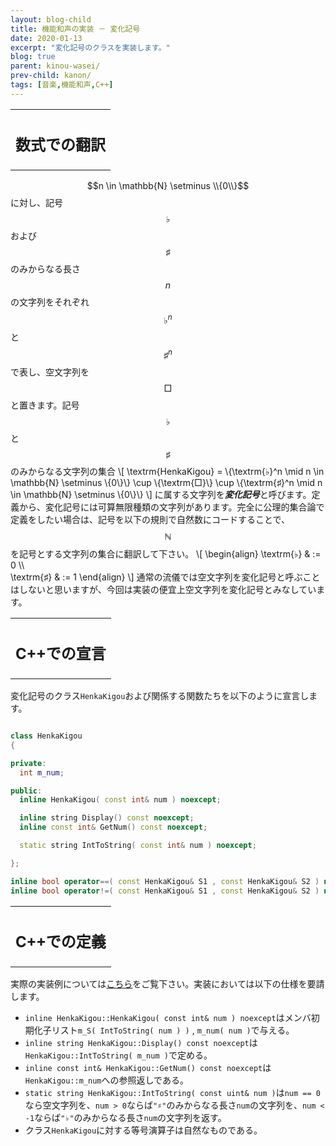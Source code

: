 ```yaml
---
layout: blog-child
title: 機能和声の実装 － 変化記号
date: 2020-01-13
excerpt: "変化記号のクラスを実装します。"
blog: true
parent: kinou-wasei/
prev-child: kanon/
tags: [音楽,機能和声,C++]
---
```


<table>
  <tr>
    <th>
      <h2>数式での翻訳</h2>
    </th>
  </tr>
</table>

$$n \in \mathbb{N} \setminus \\{0\\}$$に対し、記号$$\textrm{♭}$$および$$\textrm{♯}$$のみからなる長さ$$n$$の文字列をそれぞれ$$\textrm{♭}^n$$と$$\textrm{♯}^n$$で表し、空文字列を$$\textrm{□}$$と置きます。記号$$\textrm{♭}$$と$$\textrm{♯}$$のみからなる文字列の集合
\\[
\textrm{HenkaKigou} = \\{\textrm{♭}^n \mid n \in \mathbb{N} \setminus \\{0\\}\\} \cup \\{\textrm{□}\\} \cup \\{\textrm{♯}^n \mid n \in \mathbb{N} \setminus \\{0\\}\\}
\\]
に属する文字列を***変化記号***と呼びます。定義から、変化記号には可算無限種類の文字列があります。完全に公理的集合論で定義をしたい場合は、記号を以下の規則で自然数にコードすることで、$$\mathbb{N}$$を記号とする文字列の集合に翻訳して下さい。
\\[
\begin{align}
\textrm{♭} & := 0 \\\\\
\textrm{♯} & := 1
\end{align}
\\]
通常の流儀では空文字列を変化記号と呼ぶことはしないと思いますが、今回は実装の便宜上空文字列を変化記号とみなしています。


<table>
  <tr>
    <th>
      <h2>C++での宣言</h2>
    </th>
  </tr>
</table>

変化記号のクラス`HenkaKigou`および関係する関数たちを以下のように宣言します。

~~~c++

class HenkaKigou
{

private:
  int m_num;

public:
  inline HenkaKigou( const int& num ) noexcept;

  inline string Display() const noexcept;
  inline const int& GetNum() const noexcept;

  static string IntToString( const int& num ) noexcept;

};

inline bool operator==( const HenkaKigou& S1 , const HenkaKigou& S2 ) noexcept;
inline bool operator!=( const HenkaKigou& S1 , const HenkaKigou& S2 ) noexcept;

~~~


<table>
  <tr>
    <th>
      <h2>C++での定義</h2>
    </th>
  </tr>
</table>

実際の実装例については[こちら](https://github.com/p-adic/cpp/tree/master/Music/OnMei/HenkaKigou)をご覧下さい。実装においては以下の仕様を要請します。
- `inline HenkaKigou::HenkaKigou( const int& num ) noexcept`はメンバ初期化子リスト`m_S( IntToString( num ) )` , `m_num( num )`で与える。
- `inline string HenkaKigou::Display() const noexcept`は`HenkaKigou::IntToString( m_num )`で定める。
- `inline const int& HenkaKigou::GetNum() const noexcept`は`HenkaKigou::m_num`への参照返しである。
- `static string HenkaKigou::IntToString( const uint& num )`は`num == 0`なら空文字列を、`num > 0`ならば`"♯"`のみからなる長さ`num`の文字列を、`num < -1`ならば`"♭"`のみからなる長さ`num`の文字列を返す。
- クラス`HenkaKigou`に対する等号演算子は自然なものである。
